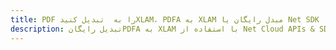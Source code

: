 ---title: PDF را به  تبدیل کنیدXLAM، PDFA به XLAM مبدل رایگان یا Net SDKdescription: تبدیل رایگانPDFA به XLAM با استفاده از Net Cloud APIs & SDK همچنین اسناد PDF را در Cloud ایجاد، ویرایش و رندر کنید.---